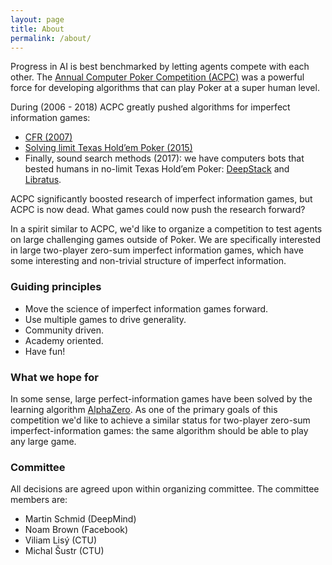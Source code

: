 ```yaml
---
layout: page
title: About
permalink: /about/
---
```


Progress in AI is best benchmarked by letting agents compete with each other.
The [Annual Computer Poker Competition
(ACPC)](http://www.computerpokercompetition.org/) was a powerful force for
developing algorithms that can play Poker at a super human level.

During (2006 - 2018) ACPC greatly pushed algorithms for imperfect information
games:

- [CFR (2007)](http://martin.zinkevich.org/publications/regretpoker.pdf)
- [Solving limit Texas Hold’em Poker (2015)](http://poker.cs.ualberta.ca/publications/2015-ijcai-cfrplus.pdf)
- Finally, sound search methods (2017): we have computers bots that bested
  humans in no-limit Texas Hold’em Poker: [DeepStack](https://www.deepstack.ai/)
  and [Libratus](http://www.cs.cmu.edu/~noamb/papers/17-IJCAI-Libratus.pdf).

ACPC significantly boosted research of imperfect information games, but ACPC is
now dead. What games could now push the research forward?

In a spirit similar to ACPC, we'd like to organize a competition to test agents
on large challenging games outside of Poker. We are specifically interested in
large two-player zero-sum imperfect information games, which have some
interesting and non-trivial structure of imperfect information.

### Guiding principles

- Move the science of imperfect information games forward.
- Use multiple games to drive generality.
- Community driven.
- Academy oriented.
- Have fun!

### What we hope for

In some sense, large perfect-information games have been solved by the learning
algorithm [AlphaZero](https://arxiv.org/abs/1712.01815). As one of the primary
goals of this competition we'd like to achieve a similar status for two-player
zero-sum imperfect-information games: the same algorithm should be able to play
any large game.

### Committee

All decisions are agreed upon within organizing committee. The committee members are:

- Martin Schmid (DeepMind)
- Noam Brown (Facebook)
- Viliam Lisý (CTU)
- Michal Šustr (CTU)